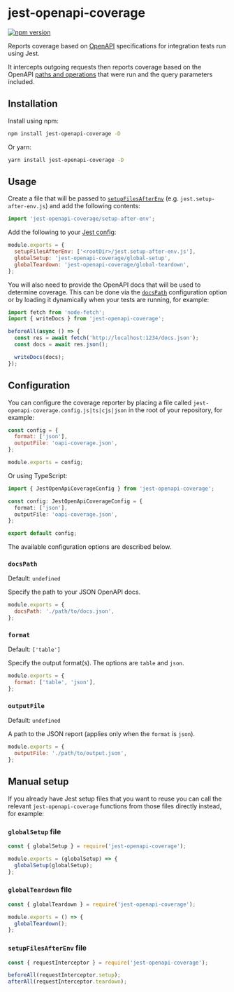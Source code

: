 # jest-openapi-coverage

[![npm version](https://badge.fury.io/js/jest-openapi-coverage.svg)](https://badge.fury.io/js/jest-openapi-coverage)

Reports coverage based on [OpenAPI](https://swagger.io/specification/) specifications
for integration tests run using Jest.

It intercepts outgoing requests then reports coverage based on the OpenAPI
[paths and operations](https://swagger.io/docs/specification/paths-and-operations/)
that were run and the query parameters included.

## Installation

Install using npm:

```sh
npm install jest-openapi-coverage -D
```

Or yarn:

```sh
yarn install jest-openapi-coverage -D
```

## Usage

Create a file that will be passed to [`setupFilesAfterEnv`](https://jestjs.io/docs/configuration#setupfilesafterenv-array) (e.g. `jest.setup-after-env.js`) and add
the following contents:

```js
import 'jest-openapi-coverage/setup-after-env';
```

Add the following to your [Jest config](https://jestjs.io/docs/configuration):

```js
module.exports = {
  setupFilesAfterEnv: ['<rootDir>/jest.setup-after-env.js'],
  globalSetup: 'jest-openapi-coverage/global-setup',
  globalTeardown: 'jest-openapi-coverage/global-teardown',
};
```

You will also need to provide the OpenAPI docs that will be used to determine
coverage. This can be done via the [`docsPath`](#docspath) configuration option
or by loading it dynamically when your tests are running, for example:

```js
import fetch from 'node-fetch';
import { writeDocs } from 'jest-openapi-coverage';

beforeAll(async () => {
  const res = await fetch('http://localhost:1234/docs.json');
  const docs = await res.json();

  writeDocs(docs);
});
```

## Configuration

You can configure the coverage reporter by placing a file called
`jest-openapi-coverage.config.js|ts|cjs|json` in the root of your repository,
for example:

```js
const config = {
  format: ['json'],
  outputFile: 'oapi-coverage.json',
};

module.exports = config;
```

Or using TypeScript:

```ts
import { JestOpenApiCoverageConfig } from 'jest-openapi-coverage';

const config: JestOpenApiCoverageConfig = {
  format: ['json'],
  outputFile: 'oapi-coverage.json',
};

export default config;
```

The available configuration options are described below.

### `docsPath`

Default: `undefined`

Specify the path to your JSON OpenAPI docs.

```js
module.exports = {
  docsPath: './path/to/docs.json',
};
```

### `format`

Default: `['table']`

Specify the output format(s). The options are `table` and `json`.

```js
module.exports = {
  format: ['table', 'json'],
};
```

### `outputFile`

Default: `undefined`

A path to the JSON report (applies only when the `format` is `json`).

```js
module.exports = {
  outputFile: './path/to/output.json',
};
```

## Manual setup

If you already have Jest setup files that you want to reuse you can call the
relevant `jest-openapi-coverage` functions from those files directly instead,
for example:

### `globalSetup` file

```js
const { globalSetup } = require('jest-openapi-coverage');

module.exports = (globalSetup) => {
  globalSetup(globalSetup);
};
```

### `globalTeardown` file

```js
const { globalTeardown } = require('jest-openapi-coverage');

module.exports = () => {
  globalTeardown();
};
```

### `setupFilesAfterEnv` file

```js
const { requestInterceptor } = require('jest-openapi-coverage');

beforeAll(requestInterceptor.setup);
afterAll(requestInterceptor.teardown);
```
